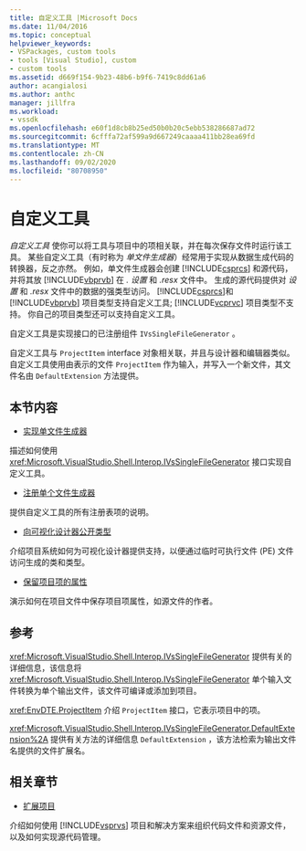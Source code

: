 ```yaml
---
title: 自定义工具 |Microsoft Docs
ms.date: 11/04/2016
ms.topic: conceptual
helpviewer_keywords:
- VSPackages, custom tools
- tools [Visual Studio], custom
- custom tools
ms.assetid: d669f154-9b23-48b6-b9f6-7419c8dd61a6
author: acangialosi
ms.author: anthc
manager: jillfra
ms.workload:
- vssdk
ms.openlocfilehash: e60f1d8cb8b25ed50b0b20c5ebb538286687ad72
ms.sourcegitcommit: 6cfffa72af599a9d667249caaaa411bb28ea69fd
ms.translationtype: MT
ms.contentlocale: zh-CN
ms.lasthandoff: 09/02/2020
ms.locfileid: "80708950"
---
```

# <a name="custom-tools"></a>自定义工具
*自定义工具* 使你可以将工具与项目中的项相关联，并在每次保存文件时运行该工具。 某些自定义工具（有时称为 *单文件生成器*）经常用于实现从数据生成代码的转换器，反之亦然。 例如，单文件生成器会创建 [!INCLUDE[csprcs](../../data-tools/includes/csprcs_md.md)] 和源代码，并将其放 [!INCLUDE[vbprvb](../../code-quality/includes/vbprvb_md.md)] 在 *. 设置* 和 *.resx* 文件中。 生成的源代码提供对 *设置* 和 *.resx* 文件中的数据的强类型访问。 [!INCLUDE[csprcs](../../data-tools/includes/csprcs_md.md)]和 [!INCLUDE[vbprvb](../../code-quality/includes/vbprvb_md.md)] 项目类型支持自定义工具; [!INCLUDE[vcprvc](../../code-quality/includes/vcprvc_md.md)] 项目类型不支持。 你自己的项目类型还可以支持自定义工具。

 自定义工具是实现接口的已注册组件 `IVsSingleFileGenerator` 。

 自定义工具与 `ProjectItem` interface 对象相关联，并且与设计器和编辑器类似。 自定义工具使用由表示的文件 `ProjectItem` 作为输入，并写入一个新文件，其文件名由 `DefaultExtension` 方法提供。

## <a name="in-this-section"></a>本节内容
- [实现单文件生成器](../../extensibility/internals/implementing-single-file-generators.md)

 描述如何使用 <xref:Microsoft.VisualStudio.Shell.Interop.IVsSingleFileGenerator> 接口实现自定义工具。

- [注册单个文件生成器](../../extensibility/internals/registering-single-file-generators.md)

 提供自定义工具的所有注册表项的说明。

- [向可视化设计器公开类型](../../extensibility/internals/exposing-types-to-visual-designers.md)

 介绍项目系统如何为可视化设计器提供支持，以便通过临时可执行文件 (PE) 文件访问生成的类和类型。

- [保留项目项的属性](../../extensibility/persisting-the-property-of-a-project-item.md)

 演示如何在项目文件中保存项目项属性，如源文件的作者。

## <a name="reference"></a>参考
 <xref:Microsoft.VisualStudio.Shell.Interop.IVsSingleFileGenerator> 提供有关的详细信息，该信息将 <xref:Microsoft.VisualStudio.Shell.Interop.IVsSingleFileGenerator> 单个输入文件转换为单个输出文件，该文件可编译或添加到项目。

 <xref:EnvDTE.ProjectItem> 介绍 `ProjectItem` 接口，它表示项目中的项。

 <xref:Microsoft.VisualStudio.Shell.Interop.IVsSingleFileGenerator.DefaultExtension%2A> 提供有关方法的详细信息 `DefaultExtension` ，该方法检索为输出文件名提供的文件扩展名。

## <a name="related-sections"></a>相关章节
- [扩展项目](../../extensibility/extending-projects.md)

 介绍如何使用 [!INCLUDE[vsprvs](../../code-quality/includes/vsprvs_md.md)] 项目和解决方案来组织代码文件和资源文件，以及如何实现源代码管理。
